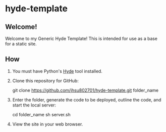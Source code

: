hyde-template
=============

Welcome!
--------

Welcome to my Generic Hyde Template!  This is intended for use as a base for a static site.

How
---

1.  You must have Python's [Hyde] tool installed.
2.  Clone this repository for GitHub:

    git clone https://github.com/jhsu802701/hyde-template.git folder_name

3.  Enter the folder, generate the code to be deployed, outline the code, and start the local server:

    cd folder_name
    sh server.sh
    
4.  View the site in your web browser.

[Hyde]: https://github.com/hyde/hyde

